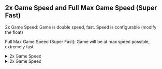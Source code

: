 ## 2x Game Speed and Full Max Game Speed (Super Fast)

2x Game Speed: Game is double speed, fast. Speed is configurable (modify the float)

Full Max Game Speed (Super Fast): Game will be at max speed possible, extremely fast

<details>
<summary>2x Game Speed</summary>

```hex
04709010 40000000
```
</details>

<details>
<summary>2x Game Speed</summary>

```powerpc
042D3EE0 38000000
0070BE14 00000001
```
</details>
